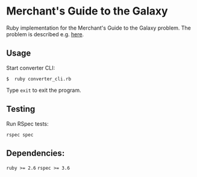 # Merchant's Guide to the Galaxy
Ruby implementation for the Merchant's Guide to the Galaxy problem.
The problem is described e.g. [here](https://www.careercup.com/question?id=4904931328786432).

## Usage
Start converter CLI:

`$  ruby converter_cli.rb`

Type `exit` to exit the program.

## Testing
Run RSpec tests:

`rspec spec`

## Dependencies:

`ruby >= 2.6`
`rspec >= 3.6`